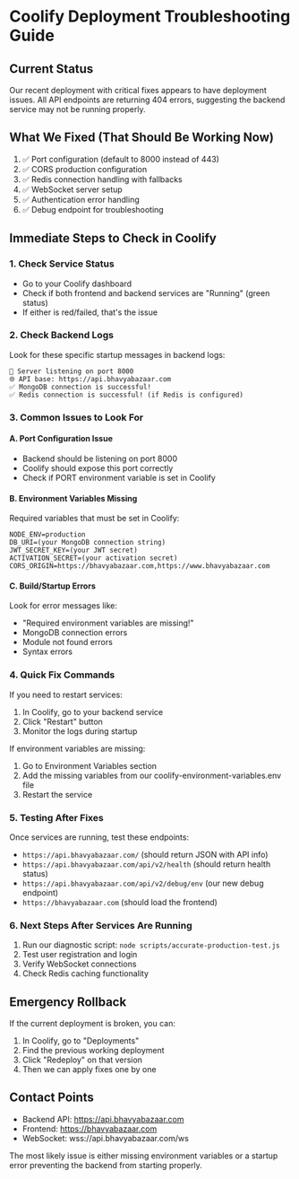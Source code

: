 # Coolify Deployment Troubleshooting Guide

## Current Status
Our recent deployment with critical fixes appears to have deployment issues. All API endpoints are returning 404 errors, suggesting the backend service may not be running properly.

## What We Fixed (That Should Be Working Now)
1. ✅ Port configuration (default to 8000 instead of 443)
2. ✅ CORS production configuration 
3. ✅ Redis connection handling with fallbacks
4. ✅ WebSocket server setup
5. ✅ Authentication error handling
6. ✅ Debug endpoint for troubleshooting

## Immediate Steps to Check in Coolify

### 1. Check Service Status
- Go to your Coolify dashboard
- Check if both frontend and backend services are "Running" (green status)
- If either is red/failed, that's the issue

### 2. Check Backend Logs
Look for these specific startup messages in backend logs:
```
🚀 Server listening on port 8000
🌐 API base: https://api.bhavyabazaar.com
✅ MongoDB connection is successful!
✅ Redis connection is successful! (if Redis is configured)
```

### 3. Common Issues to Look For

#### A. Port Configuration Issue
- Backend should be listening on port 8000
- Coolify should expose this port correctly
- Check if PORT environment variable is set in Coolify

#### B. Environment Variables Missing
Required variables that must be set in Coolify:
```
NODE_ENV=production
DB_URI=(your MongoDB connection string)
JWT_SECRET_KEY=(your JWT secret)
ACTIVATION_SECRET=(your activation secret)
CORS_ORIGIN=https://bhavyabazaar.com,https://www.bhavyabazaar.com
```

#### C. Build/Startup Errors
Look for error messages like:
- "Required environment variables are missing!"
- MongoDB connection errors
- Module not found errors
- Syntax errors

### 4. Quick Fix Commands

If you need to restart services:
1. In Coolify, go to your backend service
2. Click "Restart" button
3. Monitor the logs during startup

If environment variables are missing:
1. Go to Environment Variables section
2. Add the missing variables from our coolify-environment-variables.env file
3. Restart the service

### 5. Testing After Fixes

Once services are running, test these endpoints:
- `https://api.bhavyabazaar.com/` (should return JSON with API info)
- `https://api.bhavyabazaar.com/api/v2/health` (should return health status)
- `https://api.bhavyabazaar.com/api/v2/debug/env` (our new debug endpoint)
- `https://bhavyabazaar.com` (should load the frontend)

### 6. Next Steps After Services Are Running

1. Run our diagnostic script: `node scripts/accurate-production-test.js`
2. Test user registration and login
3. Verify WebSocket connections
4. Check Redis caching functionality

## Emergency Rollback
If the current deployment is broken, you can:
1. In Coolify, go to "Deployments" 
2. Find the previous working deployment
3. Click "Redeploy" on that version
4. Then we can apply fixes one by one

## Contact Points
- Backend API: https://api.bhavyabazaar.com
- Frontend: https://bhavyabazaar.com
- WebSocket: wss://api.bhavyabazaar.com/ws

The most likely issue is either missing environment variables or a startup error preventing the backend from starting properly.
